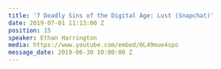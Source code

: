 ```yaml
---
title: '7 Deadly Sins of the Digital Age: Lust (Snapchat)'
date: 2019-07-01 11:13:00 Z
position: 15
speaker: Ethan Harrington
media: https://www.youtube.com/embed/0L49mue4spo
message_date: 2019-06-30 10:00:00 Z
---
```



